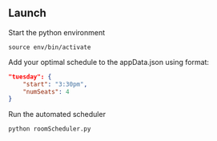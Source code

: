 ## Launch
Start the python environment

`source env/bin/activate`

Add your optimal schedule to the appData.json using format:

```JSON
"tuesday": {
    "start": "3:30pm",
    "numSeats": 4
}
```

Run the automated scheduler

`python roomScheduler.py`